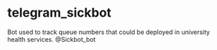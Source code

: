 # telegram_sickbot
Bot used to track queue numbers that could be deployed in university health services.
@Sickbot_bot
